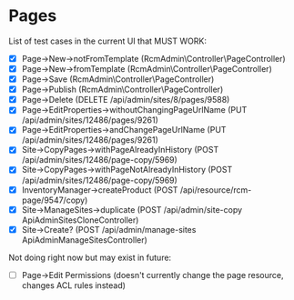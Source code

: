 # Pages
List of test cases in the current UI that MUST WORK:
- [x] Page->New->notFromTemplate (RcmAdmin\Controller\PageController)
- [x] Page->New->fromTemplate (RcmAdmin\Controller\PageController)
- [x] Page->Save (RcmAdmin\Controller\PageController)
- [x] Page->Publish (RcmAdmin\Controller\PageController)
- [x] Page->Delete (DELETE /api/admin/sites/8/pages/9588)
- [x] Page->EditProperties->withoutChangingPageUrlName (PUT /api/admin/sites/12486/pages/9261)
- [x] Page->EditProperties->andChangePageUrlName (PUT /api/admin/sites/12486/pages/9261)
- [x] Site->CopyPages->withPageAlreadyInHistory (POST /api/admin/sites/12486/page-copy/5969)
- [x] Site->CopyPages->withPageNotAlreadyInHistory (POST /api/admin/sites/12486/page-copy/5969)
- [x] InventoryManager->createProduct (POST /api/resource/rcm-page/9547/copy)
- [x] Site->ManageSites->duplicate (POST /api/admin/site-copy ApiAdminSitesCloneController)
- [x] Site->Create? (POST /api/admin/manage-sites ApiAdminManageSitesController)

Not doing right now but may exist in future:
- [ ] Page->Edit Permissions (doesn't currently change the page resource, changes ACL rules instead)

